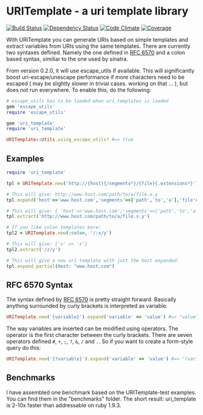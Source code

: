 # URITemplate - a uri template library

[![Build Status](https://secure.travis-ci.org/hannesg/uri_template.png)](http://travis-ci.org/hannesg/uri_template)
[![Dependency Status](https://gemnasium.com/hannesg/uri_template.png)](https://gemnasium.com/hannesg/uri_template)
[![Code Climate](https://codeclimate.com/github/hannesg/uri_template.png)](https://codeclimate.com/github/hannesg/uri_template)
[![Coverage](https://coveralls.io/repos/hannesg/uri_template/badge.png?branch=master)](https://coveralls.io/r/hannesg/uri_template)

With URITemplate you can generate URIs based on simple templates and extract variables from URIs using the same templates. There are currently two syntaxes defined. Namely the one defined in [RFC 6570]( http://tools.ietf.org/html/rfc6570 ) and a colon based syntax, similiar to the one used by sinatra.

From version 0.2.0, it will use escape_utils if available. This will significantly boost uri-escape/unescape performance if more characters need to be escaped ( may be slightly slower in trivial cases. working on that ... ), but does not run everywhere. To enable this, do the following:

```ruby
# escape_utils has to be loaded when uri_templates is loaded
gem 'escape_utils'
require 'escape_utils'

gem 'uri_template'
require 'uri_template'

URITemplate::Utils.using_escape_utils? #=> true
```

## Examples

```ruby
require 'uri_template'

tpl = URITemplate.new('http://{host}{/segments*}/{file}{.extensions*}')

# This will give: http://www.host.com/path/to/a/file.x.y
tpl.expand('host'=>'www.host.com','segments'=>['path','to','a'],'file'=>'file','extensions'=>['x','y'])

# This will give: { 'host'=>'www.host.com','segments'=>['path','to','a'],'file'=>'file','extensions'=>['x','y']}
tpl.extract('http://www.host.com/path/to/a/file.x.y')

# If you like colon templates more:
tpl2 = URITemplate.new(:colon, '/:x/y')

# This will give: {'x' => 'z'}
tpl2.extract('/z/y')

# This will give a new uri template with just the host expanded:
tpl.expand_partial(host: "www.host.com")
```

## RFC 6570 Syntax

The syntax defined by [RFC 6570]( http://tools.ietf.org/html/rfc6570 ) is pretty straight forward. Basically anything surrounded by curly brackets is interpreted as variable.

```ruby
URITemplate.new('{variable}').expand('variable' => 'value') #=> "value"
```

The way variables are inserted can be modified using operators. The operator is the first character between the curly brackets. There are seven operators defined `#`, `+`, `;`, `?`, `&`, `/` and `.`. So if you want to create a form-style query do this:

```ruby
URITemplate.new('{?variable}').expand('variable' => 'value') #=> "?variable=value"
```

## Benchmarks

I have assembled one benchmark based on the URITemplate-test examples. You can find them in the "benchmarks" folder. The short result: uri_template is 2-10x faster than addressable on ruby 1.9.3.
